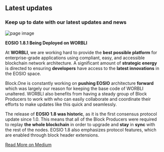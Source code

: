 ## Latest updates
### Keep up to date with our latest updates and news

![page image](../images/updates.jpg)

**EOSIO 1.8.1 Being Deployed on WORBLI**

At **WORBLI**, we are working hard to provide the **best possible platform** for enterprise-grade applications using compliant, easy, and accessible blockchain network architecture. A significant amount of **strategic energy** is directed to ensuring **developers** have access to the **latest innovations** in the EOSIO space.

Block.One is constantly working on **pushing EOSIO** architecture **forward** which was largely our reason for keeping the base code of WORBLI unaltered. WORBLI also benefits from having a steady group of Block Producers to work with who can easily collaborate and coordinate their efforts to make updates like this quick and seamlessly.

The release of **EOSIO 1.8 was historic**, as it is the first consensus protocol update since 1.0. This means that all of the Block Producers were required to replay **the whole blockchain** in order to upgrade and **stay** in **sync** with the rest of the nodes. EOSIO 1.8 also emphasizes protocol features, which are enabled through block header extensions.

[Read More on Medium](https://medium.com/@WORBLI/eosio-1-8-1-deployed-on-worbli-8cd36f2546a1)

